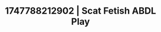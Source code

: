 ---
categories:
- Erotic tension tease
- Gymnastics
- Swimmer
- Authentic sex
- Intimate POV
image: /assets/images/1747788212902.jpg
layout: post
seo:
  description: Featured content with artistic ABDL Play, Scat Fetish. HD images available.
  keywords: ABDL Play, Scat Fetish
  og_image: /assets/images/1747788212902.jpg
  schema_type: VisualArtwork
tags:
- ABDL Play
- Scat Fetish
- '#1747788212902'
title: 1747788212902 | Scat Fetish ABDL Play
---